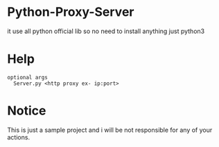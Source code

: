 # Python-Proxy-Server
it use all python official lib so no need to install anything just python3

# Help
```
optional args
  Server.py <http proxy ex- ip:port>
```
# Notice
This is just a sample project and i will be not responsible for any of your actions.
